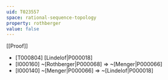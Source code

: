 ```yaml
---
uid: T023557
space: rational-sequence-topology
property: rothberger
value: false
---
```

[[Proof]]

* [T000804] [Lindelof|P000018]
* [I000160] ~[Rothberger|P000068] => ~[Menger|P000066]
* [I000140] ~[Menger|P000066] => ~[Lindelof|P000018]

